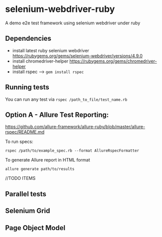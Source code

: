 # selenium-webdriver-ruby
A demo e2e test framework using selenium webdriver under ruby

## Dependencies

- install latest ruby selenium webdriver https://rubygems.org/gems/selenium-webdriver/versions/4.9.0
- install chromedriver-helper https://rubygems.org/gems/chromedriver-helper
- install rspec --> ```gem install rspec```

## Running tests

You can run any test via ```rspec /path_to_file/test_name.rb```

## Option A - Allure Test Reporting:

https://github.com/allure-framework/allure-ruby/blob/master/allure-rspec/README.md

To run specs:

    rspec /path/to/example_spec.rb --format AllureRspecFormatter
    
To generate Allure report in HTML format

    allure generate path/to/results

//TODO ITEMS

## Parallel tests

## Selenium Grid

## Page Object Model


